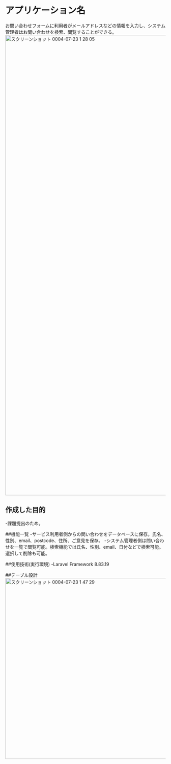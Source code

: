 # アプリケーション名
お問い合わせフォームに利用者がメールアドレスなどの情報を入力し、システム管理者はお問い合わせを検索、閲覧することができる。
<img width="1440" alt="スクリーンショット 0004-07-23 1 28 05" src="https://user-images.githubusercontent.com/104340462/180483310-f336985a-ecd4-4199-9712-e701d631673f.png">

## 作成した目的
-課題提出のため。

##機能一覧
-サービス利用者側からの問い合わせをデータベースに保存。氏名、性別、email、postcode、住所、ご意見を保存。
-システム管理者側は問い合わせを一覧で閲覧可能。検索機能では氏名、性別、email、日付などで検索可能。選択して削除も可能。

##使用技術(実行環境)
-Laravel Framework 8.83.19

##テーブル設計
<img width="566" alt="スクリーンショット 0004-07-23 1 47 29" src="https://user-images.githubusercontent.com/104340462/180486609-ace1d430-1788-476e-ab6c-a97ff704e607.png">
